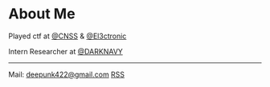 # About Me


​Played ctf at [@CNSS](https://cnss.io/) & [@El3ctronic](https://ctftime.org/team/266401/)

Intern Researcher at [@DARKNAVY](https://www.darknavy.org/zh/)





------


Mail: deepunk422@gmail.com
[RSS](http://deepunk.icu/atom.xml)

